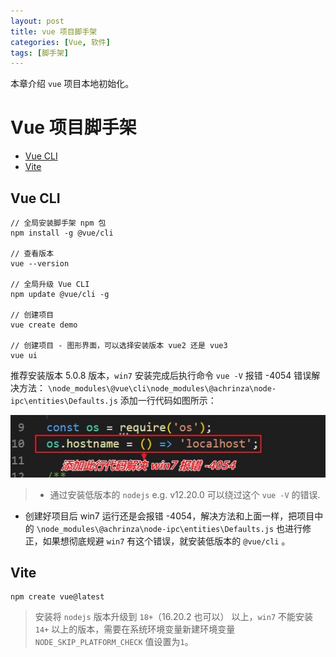 ```yaml
---
layout: post
title: vue 项目脚手架
categories: [Vue, 软件]
tags: [脚手架]
---
```


本章介绍 ``vue`` 项目本地初始化。

# Vue 项目脚手架

+ [Vue CLI](#vue-cli)
+ [Vite](#vite)



## Vue CLI

```
// 全局安装脚手架 npm 包
npm install -g @vue/cli

// 查看版本
vue --version

// 全局升级 Vue CLI
npm update @vue/cli -g

// 创建项目
vue create demo

// 创建项目 - 图形界面，可以选择安装版本 vue2 还是 vue3
vue ui
```

推荐安装版本 5.0.8 版本，``win7`` 安装完成后执行命令  ``vue -V`` 报错 -4054 错误解决方法： ``\node_modules\@vue\cli\node_modules\@achrinza\node-ipc\entities\Defaults.js`` 添加一行代码如图所示：

![vue_configuration_01.jpg](/static/img/vueConfiguration/vue_configuration_01.jpg)

> + 通过安装低版本的 ``nodejs`` e.g. v12.20.0 可以绕过这个 ``vue -V`` 的错误.
+ 创建好项目后 win7 运行还是会报错 -4054，解决方法和上面一样，把项目中的 ``\node_modules\@achrinza\node-ipc\entities\Defaults.js`` 也进行修正，如果想彻底规避 ``win7`` 有这个错误，就安装低版本的 ``@vue/cli`` 。




## Vite

```
npm create vue@latest
```

> 安装将 ``nodejs`` 版本升级到 ``18+``（16.20.2 也可以） 以上，``win7`` 不能安装 ``14+`` 以上的版本，需要在系统环境变量新建环境变量 ``NODE_SKIP_PLATFORM_CHECK`` 值设置为``1``。




